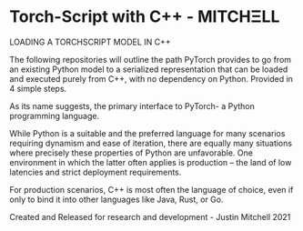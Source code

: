 # Torch-Script with C++  - MITCHΞLL 

LOADING A TORCHSCRIPT MODEL IN C++ 

The following repositories will outline the path PyTorch provides to go from an existing Python model to a serialized representation that can be loaded and executed purely from C++, with no dependency on Python.
Provided in 4 simple steps.

As its name suggests, the primary interface to PyTorch- a Python programming language.

While Python is a suitable and the preferred language for many scenarios requiring dynamism and ease of iteration, there are equally many situations where precisely these properties of Python are unfavorable. One environment in which the latter often applies is production – the land of low latencies and strict deployment requirements.

For production scenarios, C++ is most often the language of choice, even if only to bind it into other languages like Java, Rust, or Go. 

Created and Released for research and development - Justin Mitchell  2021
